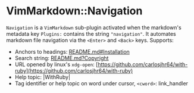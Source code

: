 # VimMarkdown::Navigation

`Navigation` is a `VimMarkdown` sub-plugin activated when
the markdown's metadata key `Plugins:` contains the string `"navigation"`.
It automates markdown file navigation via the `<Enter>` and `<Back>` keys.
Supports:

* Anchors to headings:
  [README.md#Installation](README.md#Installation)
* Search string:
  [README.md?Copyright](README.md?Copyright)
* URL opened by linux's `xdg-open`:
  [https://github.com/carlosjhr64/with-ruby](https://github.com/carlosjhr64/with-ruby)
* Help topic:
  |WithRuby|
* Tag identifier or help topic on word under cursor, `<cword>`:
  link_handler
